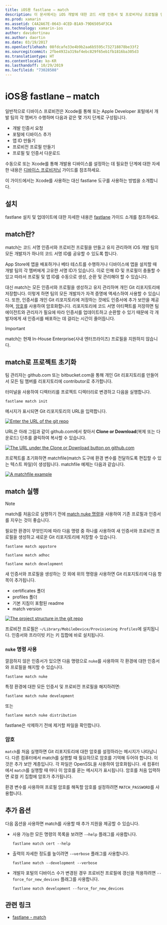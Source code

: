 ```yaml
---
title: iOS용 fastlane – match
description: 이 문서에서는 iOS 개발에 대한 코드 서명 인증서 및 프로비저닝 프로필을 만들고 유지 관리하는 데 사용되는 fastlane의 일치 명령을 설명합니다.
ms.prod: xamarin
ms.assetid: C4A2A67E-0643-4CED-B1A9-79D65054F3CA
ms.technology: xamarin-ios
author: davidortinau
ms.author: daortin
ms.date: 03/19/2017
ms.openlocfilehash: 08fdcafe33e4b9b2aa6b5595c732718878be33f2
ms.sourcegitcommit: 2fbe4932a319af4ebc829f65eb1fb1816ba305d3
ms.translationtype: HT
ms.contentlocale: ko-KR
ms.lasthandoff: 10/29/2019
ms.locfileid: "73028508"
---
```

# <a name="fastlane-for-ios---match"></a>iOS용 fastlane – match

일반적으로 디바이스 프로비전은 Xcode를 통해 또는 Apple Developer 포털에서 개발 팀의 각 멤버가 수행하며 다음과 같은 몇 가지 단계로 구성됩니다.

- 개발 인증서 요청
- 포털에 디바이스 추가
- 앱 ID 만들기
- 프로비전 프로필 만들기
- 프로필 및 인증서 다운로드

수동으로 또는 Xcode를 통해 개발용 디바이스를 설정하는 데 필요한 단계에 대한 자세한 내용은 [디바이스 프로비저닝](~/ios/get-started/installation/device-provisioning/index.md) 가이드를 참조하세요.

이 가이드에서는 Xcode를 사용하는 대신 fastlane 도구를 사용하는 방법을 소개합니다.

## <a name="installation"></a>설치

fastlane 설치 및 업데이트에 대한 자세한 내용은 [fastlane](~/ios/deploy-test/provisioning/fastlane/index.md#Installation) 가이드 소개를 참조하세요.

<a name="whatismatch" />

## <a name="what-is-match"></a>match란?

match는 코드 서명 인증서와 프로비전 프로필을 만들고 유지 관리하여 iOS 개발 팀의 모든 개발자가 하나의 코드 서명 ID를 공유할 수 있도록 합니다.

App Store에 앱을 배포하거나 베타 테스트를 수행하거나 디바이스에 앱을 설치할 때 개발 팀의 각 멤버에게 고유한 서명 ID가 있습니다. 이로 인해 ID 및 프로필이 충돌할 수 있고 따라서 프로필 및 앱 ID를 수동으로 생성, 순환 및 관리해야 할 수 있습니다.

대신 match는 모든 인증서와 프로필을 생성하고 유지 관리하며 개인 Git 리포지토리에 저장합니다. 이렇게 하면 팀의 모든 개발자가 자격 증명에 액세스하여 사용할 수 있습니다. 또한, 인증서를 개인 Git 리포지토리에 저장하는 것에도 인증서에 추가 보안을 제공하며, [암호](#passphrase)를 사용하여 암호화합니다. 리포지토리에 코드 서명 아티팩트를 저장하면 팀 에이전트와 관리자가 필요에 따라 인증서를 업데이트하고 순환할 수 있기 때문에 각 개발자에게 새 인증서를 배포하는 데 걸리는 시간이 줄어듭니다.

> [!IMPORTANT]
> match는 현재 In-House Enterprise(사내 엔터프라이즈) 프로필을 지원하지 않습니다.

<a name="initializing" />

## <a name="initializing-your-project-with-match"></a>match로 프로젝트 초기화

팀 관리자는 github.com 또는 bitbucket.com을 통해 개인 Git 리포지토리를 만들어서 모든 팀 멤버를 리포지토리에 contributor로 추가합니다.

터미널을 사용하여 디렉터리를 프로젝트 디렉터리로 변경하고 다음을 실행합니다.

```
fastlane match init
```

메시지가 표시되면 Git 리포지토리의 URL을 입력합니다.

 [![](match-images/fastlane-image7.png "Enter the URL of the git repo")](match-images/fastlane-image7.png#lightbox)

URL은 아래 그림과 같이 github.com에서 찾아서 **Clone or Download**(복제 또는 다운로드) 단추를 클릭하여 복사할 수 있습니다.

[![](match-images/fastlane-image6.png "The URL under the Clone or Download button on github.com")](match-images/fastlane-image6.png#lightbox)

프로젝트를 초기화하면 matchfile(match 도구에 환경 변수를 전달하도록 편집할 수 있는 텍스트 파일)이 생성됩니다. matchfile 예제는 다음과 같습니다.

[![](match-images/fastlane-image8.png "A matchfile example")](match-images/fastlane-image8.png#lightbox)

<a name="running" />

## <a name="running-match"></a>match 실행

> [!NOTE]
> match를 처음으로 실행하기 전에 [match nuke 명령](#using)을 사용하여 기존 프로필과 인증서를 지우는 것이 좋습니다.

필요한 환경이 무엇인지에 따라 다음 명령 중 하나를 사용하여 새 인증서와 프로비전 프로필을 생성하고 새로운 Git 리포지토리에 저장할 수 있습니다.

```
fastlane match appstore

fastlane match adhoc

fastlane match development
```

새 인증서와 프로필을 생성하는 것 외에 위의 명령을 사용하면 Git 리포지토리에 다음 항목이 추가됩니다.

- certificates 폴더
- profiles 폴더
- 기본 지침이 포함된 readme
- match version

[![](match-images/fastlane-image9.png "The project structure in the git repo")](match-images/fastlane-image9.png#lightbox)

프로비전 프로필은 `~/Library/MobileDevice/Provisioning Profiles`에 설치됩니다. 인증서와 프라이빗 키는 키 집합에 바로 설치됩니다.

<a name="using" />

### <a name="using-the-nuke-command"></a>`nuke` 명령 사용

깔끔하지 않은 인증서가 있으면 다음 명령으로 `nuke`를 사용하여 각 환경에 대한 인증서와 프로필을 해지할 수 있습니다.

```
fastlane match nuke
```

특정 환경에 대한 모든 인증서 및 프로비전 프로필을 해지하려면:

```
fastlane match nuke development
```

 또는

```
fastlane match nuke distribution
```

fastlane은 삭제하기 전에 제거할 파일을 확인합니다.

<a name="passphrase" />

### <a name="passphrase"></a>암호

`match`를 처음 실행하면 Git 리포지토리에 대한 암호를 설정하라는 메시지가 나타납니다. 다른 컴퓨터에서 match를 실행할 때 필요하므로 암호를 기억해 두어야 합니다. 이것은 추가 보안 계층입니다. 각 파일은 OpenSSL을 사용하여 암호화됩니다. 새 컴퓨터에서 `match`를 실행할 때 마다 이 암호를 묻는 메시지가 표시됩니다. 암호를 처음 입력하면 로컬 키 집합에 암호가 추가됩니다.

환경 변수를 사용하여 프로필 암호를 해독할 암호를 설정하려면 `MATCH_PASSWORD`를 사용합니다.

<a name="options" />

## <a name="additional-options"></a>추가 옵션

다음 옵션을 사용하면 match를 사용할 때 추가 지원을 제공할 수 있습니다.

- 사용 가능한 모든 명령의 목록을 보려면 `-–help` 플래그를 사용합니다.

    ```
    fastlane match cert --help
    ```

- 출력의 자세한 정도를 높이려면 `-–verbose` 플래그를 사용합니다.

    ```
    fastlane match --development --verbose
    ```

- 개발자 포털의 디바이스 수가 변경된 경우 프로비전 프로필에 갱신을 적용하려면 `--force_for_new_devices` 플래그를 사용합니다.

    ```
    fastlane match development --force_for_new_devices
    ```

## <a name="related-links"></a>관련 링크

- [fastlane - match](https://github.com/fastlane/fastlane/blob/master/match/README.md)
